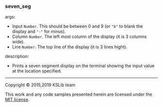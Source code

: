 ### seven_seg

args:
  * Input  ``Number``. This should be between 0 and 9 (or `"b"` to blank the display and `"-"` for minus).
  * Column ``Number``. The left most column of the display (it is 3 columns wide).
  * Line  ``Number``. The top line of the display (it is 3 lines hight).
  
description:
  * Prints a seven segment display on the terminal showing the input value at the location specified.
---
Copyright © 2015,2019 KSLib team

This work and any code samples presented herein are licensed under the [MIT license](../LICENSE).